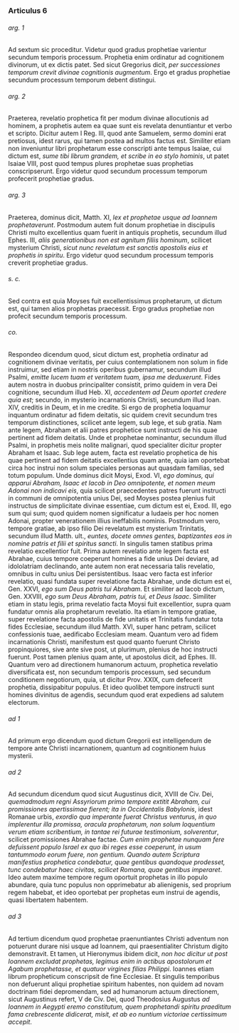 ### Articulus 6

###### arg. 1
Ad sextum sic proceditur. Videtur quod gradus prophetiae varientur secundum temporis processum. Prophetia enim ordinatur ad cognitionem divinorum, ut ex dictis patet. Sed sicut Gregorius dicit, *per successiones temporum crevit divinae cognitionis augmentum*. Ergo et gradus prophetiae secundum processum temporum debent distingui.

###### arg. 2
Praeterea, revelatio prophetica fit per modum divinae allocutionis ad hominem, a prophetis autem ea quae sunt eis revelata denuntiantur et verbo et scripto. Dicitur autem I Reg. III, quod ante Samuelem, sermo domini erat pretiosus, idest rarus, qui tamen postea ad multos factus est. Similiter etiam non inveniuntur libri prophetarum esse conscripti ante tempus Isaiae, cui dictum est, *sume tibi librum grandem, et scribe in eo stylo hominis*, ut patet Isaiae VIII, post quod tempus plures prophetae suas prophetias conscripserunt. Ergo videtur quod secundum processum temporum profecerit prophetiae gradus.

###### arg. 3
Praeterea, dominus dicit, Matth. XI, *lex et prophetae usque ad Ioannem prophetaverunt*. Postmodum autem fuit donum prophetiae in discipulis Christi multo excellentius quam fuerit in antiquis prophetis, secundum illud Ephes. III, *aliis generationibus non est agnitum filiis hominum*, scilicet mysterium Christi, *sicut nunc revelatum est sanctis apostolis eius et prophetis in spiritu*. Ergo videtur quod secundum processum temporis creverit prophetiae gradus.

###### s. c.
Sed contra est quia Moyses fuit excellentissimus prophetarum, ut dictum est, qui tamen alios prophetas praecessit. Ergo gradus prophetiae non profecit secundum temporis processum.

###### co.
Respondeo dicendum quod, sicut dictum est, prophetia ordinatur ad cognitionem divinae veritatis, per cuius contemplationem non solum in fide instruimur, sed etiam in nostris operibus gubernamur, secundum illud Psalmi, *emitte lucem tuam et veritatem tuam, ipsa me deduxerunt*. Fides autem nostra in duobus principaliter consistit, primo quidem in vera Dei cognitione, secundum illud Heb. XI, *accedentem ad Deum oportet credere quia est*; secundo, in mysterio incarnationis Christi, secundum illud Ioan. XIV, creditis in Deum, et in me credite. Si ergo de prophetia loquamur inquantum ordinatur ad fidem deitatis, sic quidem crevit secundum tres temporum distinctiones, scilicet ante legem, sub lege, et sub gratia. Nam ante legem, Abraham et alii patres prophetice sunt instructi de his quae pertinent ad fidem deitatis. Unde et prophetae nominantur, secundum illud Psalmi, in prophetis meis nolite malignari, quod specialiter dicitur propter Abraham et Isaac. Sub lege autem, facta est revelatio prophetica de his quae pertinent ad fidem deitatis excellentius quam ante, quia iam oportebat circa hoc instrui non solum speciales personas aut quasdam familias, sed totum populum. Unde dominus dicit Moysi, Exod. VI, *ego dominus, qui apparui Abraham, Isaac et Iacob in Deo omnipotente, et nomen meum Adonai non indicavi eis*, quia scilicet praecedentes patres fuerunt instructi in communi de omnipotentia unius Dei, sed Moyses postea plenius fuit instructus de simplicitate divinae essentiae, cum dictum est ei, Exod. III, ego sum qui sum; quod quidem nomen significatur a Iudaeis per hoc nomen Adonai, propter venerationem illius ineffabilis nominis. Postmodum vero, tempore gratiae, ab ipso filio Dei revelatum est mysterium Trinitatis, secundum illud Matth. ult., *euntes, docete omnes gentes, baptizantes eos in nomine patris et filii et spiritus sancti*. In singulis tamen statibus prima revelatio excellentior fuit. Prima autem revelatio ante legem facta est Abrahae, cuius tempore coeperunt homines a fide unius Dei deviare, ad idololatriam declinando, ante autem non erat necessaria talis revelatio, omnibus in cultu unius Dei persistentibus. Isaac vero facta est inferior revelatio, quasi fundata super revelatione facta Abrahae, unde dictum est ei, Gen. XXVI, *ego sum Deus patris tui Abraham*. Et similiter ad Iacob dictum, Gen. XXVIII, *ego sum Deus Abraham, patris tui, et Deus Isaac*. Similiter etiam in statu legis, prima revelatio facta Moysi fuit excellentior, supra quam fundatur omnis alia prophetarum revelatio. Ita etiam in tempore gratiae, super revelatione facta apostolis de fide unitatis et Trinitatis fundatur tota fides Ecclesiae, secundum illud Matth. XVI, super hanc petram, scilicet confessionis tuae, aedificabo Ecclesiam meam. Quantum vero ad fidem incarnationis Christi, manifestum est quod quanto fuerunt Christo propinquiores, sive ante sive post, ut plurimum, plenius de hoc instructi fuerunt. Post tamen plenius quam ante, ut apostolus dicit, ad Ephes. III. Quantum vero ad directionem humanorum actuum, prophetica revelatio diversificata est, non secundum temporis processum, sed secundum conditionem negotiorum, quia, ut dicitur Prov. XXIX, cum defecerit prophetia, dissipabitur populus. Et ideo quolibet tempore instructi sunt homines divinitus de agendis, secundum quod erat expediens ad salutem electorum.

###### ad 1
Ad primum ergo dicendum quod dictum Gregorii est intelligendum de tempore ante Christi incarnationem, quantum ad cognitionem huius mysterii.

###### ad 2
Ad secundum dicendum quod sicut Augustinus dicit, XVIII de Civ. Dei, *quemadmodum regni Assyriorum primo tempore extitit Abraham, cui promissiones apertissimae fierent; ita in Occidentalis Babylonis*, idest Romanae urbis, *exordio qua imperante fuerat Christus venturus, in quo implerentur illa promissa, oracula prophetarum, non solum loquentium verum etiam scribentium, in tantae rei futurae testimonium, solverentur*, scilicet promissiones Abrahae factae. *Cum enim prophetae nunquam fere defuissent populo Israel ex quo ibi reges esse coeperunt, in usum tantummodo eorum fuere, non gentium. Quando autem Scriptura manifestius prophetica condebatur, quae gentibus quandoque prodesset, tunc condebatur haec civitas, scilicet Romana, quae gentibus imperaret*. Ideo autem maxime tempore regum oportuit prophetas in illo populo abundare, quia tunc populus non opprimebatur ab alienigenis, sed proprium regem habebat, et ideo oportebat per prophetas eum instrui de agendis, quasi libertatem habentem.

###### ad 3
Ad tertium dicendum quod prophetae praenuntiantes Christi adventum non potuerunt durare nisi usque ad Ioannem, qui praesentialiter Christum digito demonstravit. Et tamen, ut Hieronymus ibidem dicit, *non hoc dicitur ut post Ioannem excludat prophetas, legimus enim in actibus apostolorum et Agabum prophetasse, et quatuor virgines filias Philippi*. Ioannes etiam librum propheticum conscripsit de fine Ecclesiae. Et singulis temporibus non defuerunt aliqui prophetiae spiritum habentes, non quidem ad novam doctrinam fidei depromendam, sed ad humanorum actuum directionem, sicut Augustinus refert, V de Civ. Dei, quod Theodosius Augustus *ad Ioannem in Aegypti eremo constitutum, quem prophetandi spiritu praeditum fama crebrescente didicerat, misit, et ab eo nuntium victoriae certissimum accepit*.

